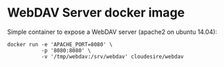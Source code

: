 WebDAV Server docker image
==========================

Simple container to expose a WebDAV server (apache2 on ubuntu 14.04):

```
docker run -e 'APACHE_PORT=8080' \
           -p '8080:8080' \
           -v '/tmp/webdav:/srv/webdav' cloudesire/webdav
```

